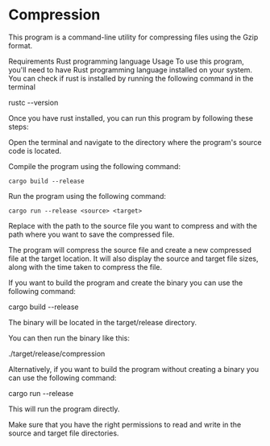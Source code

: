 <h1>Compression</h1>
This program is a command-line utility for compressing files using the Gzip format.

Requirements
Rust programming language
Usage
To use this program, you'll need to have Rust programming language installed on your system. You can check if rust is installed by running the following command in the terminal

  rustc --version

Once you have rust installed, you can run this program by following these steps:

Open the terminal and navigate to the directory where the program's source code is located.

Compile the program using the following command:

    cargo build --release
    
Run the program using the following command:

    cargo run --release <source> <target>
    
Replace <source> with the path to the source file you want to compress and <target> with the path where you want to save the compressed file.

The program will compress the source file and create a new compressed file at the target location. It will also display the source and target file sizes, along with the time taken to compress the file.

If you want to build the program and create the binary you can use the following command:

  cargo build --release

The binary will be located in the target/release directory.

You can then run the binary like this:

  ./target/release/compression <source> <target>

Alternatively, if you want to build the program without creating a binary you can use the following command:

  cargo run --release <source> <target>

This will run the program directly.

Make sure that you have the right permissions to read and write in the source and target file directories.
